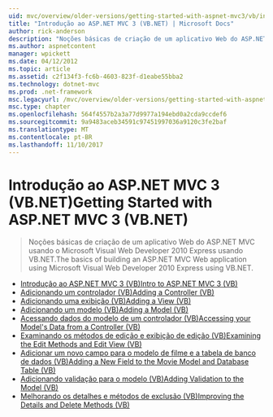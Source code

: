 ```yaml
---
uid: mvc/overview/older-versions/getting-started-with-aspnet-mvc3/vb/index
title: "Introdução ao ASP.NET MVC 3 (VB.NET) | Microsoft Docs"
author: rick-anderson
description: "Noções básicas de criação de um aplicativo Web do ASP.NET MVC usando o Microsoft Visual Web Developer 2010 Express usando VB.NET."
ms.author: aspnetcontent
manager: wpickett
ms.date: 04/12/2012
ms.topic: article
ms.assetid: c2f134f3-fc6b-4603-823f-d1eabe55bba2
ms.technology: dotnet-mvc
ms.prod: .net-framework
msc.legacyurl: /mvc/overview/older-versions/getting-started-with-aspnet-mvc3/vb
msc.type: chapter
ms.openlocfilehash: 564f4557b2a3a77d9977a194ebd0a2cda9ccdef6
ms.sourcegitcommit: 9a9483aceb34591c97451997036a9120c3fe2baf
ms.translationtype: MT
ms.contentlocale: pt-BR
ms.lasthandoff: 11/10/2017
---
```

<a name="getting-started-with-aspnet-mvc-3-vbnet"></a><span data-ttu-id="4ce94-103">Introdução ao ASP.NET MVC 3 (VB.NET)</span><span class="sxs-lookup"><span data-stu-id="4ce94-103">Getting Started with ASP.NET MVC 3 (VB.NET)</span></span>
====================
> <span data-ttu-id="4ce94-104">Noções básicas de criação de um aplicativo Web do ASP.NET MVC usando o Microsoft Visual Web Developer 2010 Express usando VB.NET.</span><span class="sxs-lookup"><span data-stu-id="4ce94-104">The basics of building an ASP.NET MVC Web application using Microsoft Visual Web Developer 2010 Express using VB.NET.</span></span>


- [<span data-ttu-id="4ce94-105">Introdução ao ASP.NET MVC 3 (VB)</span><span class="sxs-lookup"><span data-stu-id="4ce94-105">Intro to ASP.NET MVC 3 (VB)</span></span>](intro-to-aspnet-mvc-3.md)
- [<span data-ttu-id="4ce94-106">Adicionando um controlador (VB)</span><span class="sxs-lookup"><span data-stu-id="4ce94-106">Adding a Controller (VB)</span></span>](adding-a-controller.md)
- [<span data-ttu-id="4ce94-107">Adicionando uma exibição (VB)</span><span class="sxs-lookup"><span data-stu-id="4ce94-107">Adding a View (VB)</span></span>](adding-a-view.md)
- [<span data-ttu-id="4ce94-108">Adicionando um modelo (VB)</span><span class="sxs-lookup"><span data-stu-id="4ce94-108">Adding a Model (VB)</span></span>](adding-a-model.md)
- [<span data-ttu-id="4ce94-109">Acessando dados do modelo de um controlador (VB)</span><span class="sxs-lookup"><span data-stu-id="4ce94-109">Accessing your Model's Data from a Controller (VB)</span></span>](accessing-your-models-data-from-a-controller.md)
- [<span data-ttu-id="4ce94-110">Examinando os métodos de edição e exibição de edição (VB)</span><span class="sxs-lookup"><span data-stu-id="4ce94-110">Examining the Edit Methods and Edit View (VB)</span></span>](examining-the-edit-methods-and-edit-view.md)
- [<span data-ttu-id="4ce94-111">Adicionar um novo campo para o modelo de filme e a tabela de banco de dados (VB)</span><span class="sxs-lookup"><span data-stu-id="4ce94-111">Adding a New Field to the Movie Model and Database Table (VB)</span></span>](adding-a-new-field.md)
- [<span data-ttu-id="4ce94-112">Adicionando validação para o modelo (VB)</span><span class="sxs-lookup"><span data-stu-id="4ce94-112">Adding Validation to the Model (VB)</span></span>](adding-validation-to-the-model.md)
- [<span data-ttu-id="4ce94-113">Melhorando os detalhes e métodos de exclusão (VB)</span><span class="sxs-lookup"><span data-stu-id="4ce94-113">Improving the Details and Delete Methods (VB)</span></span>](improving-the-details-and-delete-methods.md)
